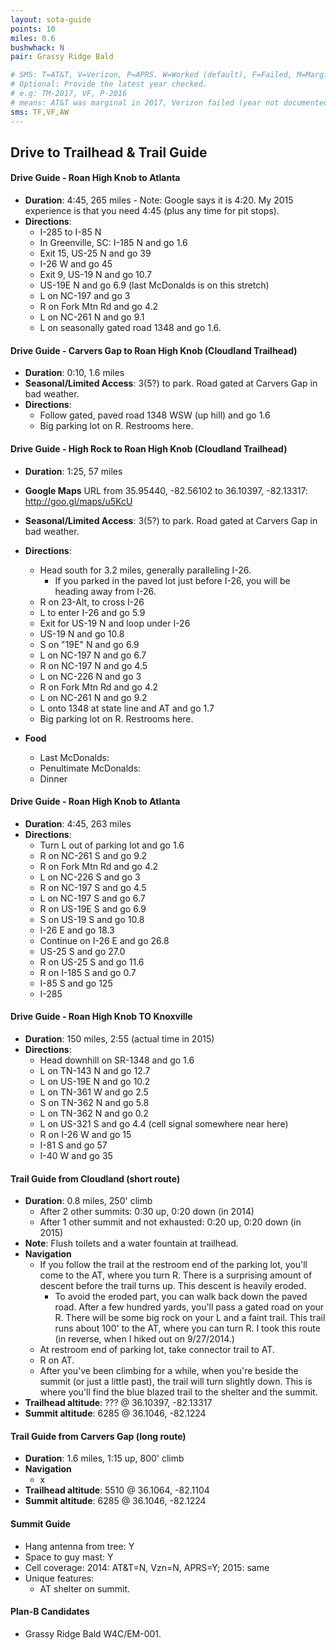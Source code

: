 ```yaml
---
layout: sota-guide
points: 10
miles: 0.6
bushwhack: N
pair: Grassy Ridge Bald

# SMS: T=AT&T, V=Verizon, P=APRS. W=Worked (default), F=Failed, M=Marginal (some failed).
# Optional: Provide the latest year checked.
# e.g: TM-2017, VF, P-2016
# means: AT&T was marginal in 2017, Verizon failed (year not documented), APRS worked in 2016.
sms: TF,VF,AW
---
```

Drive to Trailhead & Trail Guide
--------------------------------------------------------
#### Drive Guide - Roan High Knob to Atlanta

* **Duration**: 4:45, 265 miles - Note: Google says it is 4:20.  My 2015 experience is that you need 4:45 (plus any time for pit stops).
* **Directions**:
	* I-285 to I-85 N
	* In Greenville, SC: I-185 N and go 1.6
	* Exit 15, US-25 N and go 39
	* I-26 W and go 45
	* Exit 9, US-19 N and go 10.7
	* US-19E N and go 6.9 (last McDonalds is on this stretch)
	* L on NC-197 and go 3
	* R on Fork Mtn Rd and go 4.2
	* L on NC-261 N and go 9.1
	* L on seasonally gated road 1348 and go 1.6.

#### Drive Guide - Carvers Gap to Roan High Knob (Cloudland Trailhead)

* **Duration**: 0:10, 1.6 miles
* **Seasonal/Limited Access**: $3 ($5?) to park.  Road gated at Carvers Gap in bad weather.
* **Directions**:
    * Follow gated, paved road 1348 WSW (up hill) and go 1.6
    * Big parking lot on R.  Restrooms here.
    
#### Drive Guide - High Rock to Roan High Knob (Cloudland Trailhead)

* **Duration**: 1:25, 57 miles
* **Google Maps** URL from 35.95440, -82.56102 to 36.10397, -82.13317: http://goo.gl/maps/u5KcU 
* **Seasonal/Limited Access**: $3 ($5?) to park.  Road gated at Carvers Gap in bad weather.
* **Directions**:
    * Head south for 3.2 miles, generally paralleling I-26.
        * If you parked in the paved lot just before I-26, you will be heading away from I-26.
    * R on 23-Alt, to cross I-26
    * L to enter I-26 and go 5.9
    * Exit for US-19 N and loop under I-26
    * US-19 N and go 10.8
    * S on "19E" N and go 6.9
    * L on NC-197 N and go 6.7
    * R on NC-197 N and go 4.5
    * L on NC-226 N and go 3
    * R on Fork Mtn Rd and go 4.2
    * L on NC-261 N and go 9.2
    * L  onto 1348 at state line and AT and go 1.7
    * Big parking lot on R.  Restrooms here.

* **Food**
    * Last McDonalds: 
    * Penultimate McDonalds: 
    * Dinner

#### Drive Guide - Roan High Knob to Atlanta

* **Duration**: 4:45, 263 miles
* **Directions**:
    * Turn L out of parking lot and go 1.6
    * R on NC-261 S and go 9.2
    * R on Fork Mtn Rd and go 4.2
    * L on NC-226 S and go 3
    * R on NC-197 S and go 4.5
    * L on NC-197 S and go 6.7
    * R on US-19E S and go 6.9
    * S on US-19 S and go 10.8
    * I-26 E and go 18.3
    * Continue on I-26 E and go 26.8
    * US-25 S and go 27.0
    * R on US-25 S and go 11.6
    * R on I-185 S and go 0.7
    * I-85 S and go 125
    * I-285

#### Drive Guide - Roan High Knob TO Knoxville

* **Duration**: 150 miles, 2:55 (actual time in 2015)
* **Directions**:
    * Head downhill on SR-1348 and go 1.6
    * L on TN-143 N and go 12.7
    * L on US-19E N and go 10.2
    * L on TN-361 W and go 2.5
    * S on TN-362 N and go 5.8
    * L on TN-362 N and go 0.2
    * L on US-321 S and go 4.4 (cell signal somewhere near here)
    * R on I-26 W and go 15
    * I-81 S and go 57
    * I-40 W and go 35

#### Trail Guide from Cloudland (short route)

* **Duration**: 0.8 miles, 250' climb
    * After 2 other summits: 0:30 up, 0:20 down (in 2014)
    * After 1 other summit and not exhausted: 0:20 up, 0:20 down (in 2015)
* **Note**: Flush toilets and a water fountain at trailhead.
* **Navigation**
    * If you follow the trail at the restroom end of the parking lot, you'll come to the AT, where you turn R.  There is a surprising amount of descent before the trail turns up.  This descent is heavily eroded.
        * To avoid the eroded part, you can walk back down the paved road.  After a few hundred yards, you'll pass a gated road on your R.  There will be some big rock on your L and a faint trail.  This trail runs about 100' to the AT, where you can turn R.  I took this route (in reverse, when I hiked out on 9/27/2014.)
    * At restroom end of parking lot, take connector trail to AT.
    * R on AT.
    * After you've been climbing for a while, when you're beside the summit (or just a little past), the trail will turn slightly down.  This is where you'll find the blue blazed trail to the shelter and the summit.
* **Trailhead altitude**: ??? @ 36.10397, -82.13317
* **Summit altitude**: 6285 @ 36.1046, -82.1224

#### Trail Guide from Carvers Gap (long route)

* **Duration**: 1.6 miles, 1:15 up, 800' climb
* **Navigation**
    * x
* **Trailhead altitude**: 5510 @ 36.1064, -82.1104
* **Summit altitude**: 6285 @ 36.1046, -82.1224

#### Summit Guide

* Hang antenna from tree: Y
* Space to guy mast: Y
* Cell coverage: 2014: AT&T=N, Vzn=N, APRS=Y; 2015: same
* Unique features:
    * AT shelter on summit.

#### Plan-B Candidates

* Grassy Ridge Bald W4C/EM-001.
